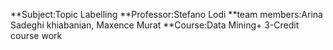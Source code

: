 **Subject:Topic Labelling
**Professor:Stefano Lodi
**team members:Arina Sadeghi khiabanian, Maxence Murat
**Course:Data Mining+ 3-Credit course work
